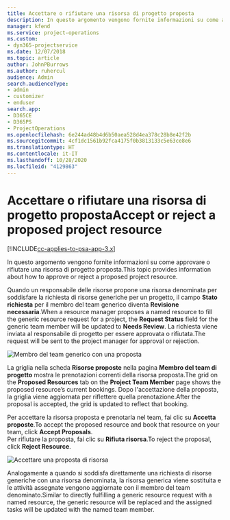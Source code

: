 ```yaml
---
title: Accettare o rifiutare una risorsa di progetto proposta
description: In questo argomento vengono fornite informazioni su come approvare o rifiutare una risorsa di progetto proposta.
manager: kfend
ms.service: project-operations
ms.custom:
- dyn365-projectservice
ms.date: 12/07/2018
ms.topic: article
author: JohnPBurrows
ms.author: ruhercul
audience: Admin
search.audienceType:
- admin
- customizer
- enduser
search.app:
- D365CE
- D365PS
- ProjectOperations
ms.openlocfilehash: 6e244ad48b4d6b50aea528d4ea378c28b8e42f2b
ms.sourcegitcommit: 4cf1dc1561b92fca4175f0b3813133c5e63ce8e6
ms.translationtype: HT
ms.contentlocale: it-IT
ms.lasthandoff: 10/28/2020
ms.locfileid: "4129863"
---
```

# <a name="accept-or-reject-a-proposed-project-resource"></a><span data-ttu-id="74a86-103">Accettare o rifiutare una risorsa di progetto proposta</span><span class="sxs-lookup"><span data-stu-id="74a86-103">Accept or reject a proposed project resource</span></span>

[!INCLUDE[cc-applies-to-psa-app-3.x](../includes/cc-applies-to-psa-app-3x.md)]

<span data-ttu-id="74a86-104">In questo argomento vengono fornite informazioni su come approvare o rifiutare una risorsa di progetto proposta.</span><span class="sxs-lookup"><span data-stu-id="74a86-104">This topic provides information about how to approve or reject a proposed project resource.</span></span>

<span data-ttu-id="74a86-105">Quando un responsabile delle risorse propone una risorsa denominata per soddisfare la richiesta di risorse generiche per un progetto, il campo **Stato richiesta** per il membro del team generico diventa **Revisione necessaria**.</span><span class="sxs-lookup"><span data-stu-id="74a86-105">When a resource manager proposes a named resource to fill the generic resource request for a project, the **Request Status** field for the generic team member will be updated to **Needs Review**.</span></span> <span data-ttu-id="74a86-106">La richiesta viene inviata al responsabile di progetto per essere approvata o rifiutata.</span><span class="sxs-lookup"><span data-stu-id="74a86-106">The request will be sent to the project manager for approval or rejection.</span></span>

![Membro del team generico con una proposta](media/RM-how-to-19.png)

<span data-ttu-id="74a86-108">La griglia nella scheda **Risorse proposte** nella pagina **Membro del team di progetto** mostra le prenotazioni correnti della risorsa proposta.</span><span class="sxs-lookup"><span data-stu-id="74a86-108">The grid on the **Proposed Resources** tab on the **Project Team Member** page shows the proposed resource’s current bookings.</span></span> <span data-ttu-id="74a86-109">Dopo l'accettazione della proposta, la griglia viene aggiornata per riflettere quella prenotazione.</span><span class="sxs-lookup"><span data-stu-id="74a86-109">After the proposal is accepted, the grid is updated to reflect that booking.</span></span> 

<span data-ttu-id="74a86-110">Per accettare la risorsa proposta e prenotarla nel team, fai clic su **Accetta proposte**.</span><span class="sxs-lookup"><span data-stu-id="74a86-110">To accept the proposed resource and book that resource on your team, click **Accept Proposals**.</span></span>  
<span data-ttu-id="74a86-111">Per rifiutare la proposta, fai clic su **Rifiuta risorsa**.</span><span class="sxs-lookup"><span data-stu-id="74a86-111">To reject the proposal, click **Reject Resource**.</span></span>

![Accettare una proposta di risorsa](media/RM-how-to-20.png) 

<span data-ttu-id="74a86-113">Analogamente a quando si soddisfa direttamente una richiesta di risorse generiche con una risorsa denominata, la risorsa generica viene sostituita e le attività assegnate vengono aggiornate con il membro del team denominato.</span><span class="sxs-lookup"><span data-stu-id="74a86-113">Similar to directly fulfilling a generic resource request with a named resource, the generic resource will be replaced and the assigned tasks will be updated with the named team member.</span></span>
